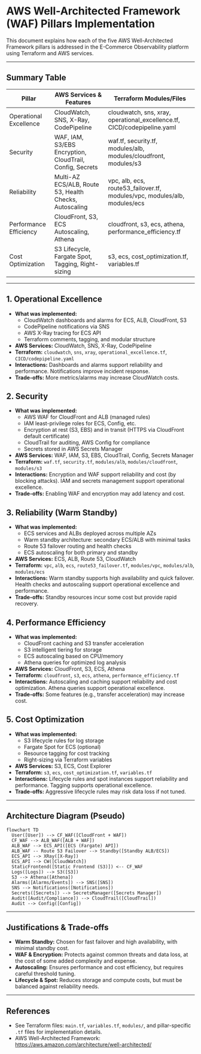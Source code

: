 # AWS Well-Architected Framework (WAF) Pillars Implementation

This document explains how each of the five AWS Well-Architected Framework pillars is addressed in the E-Commerce Observability platform using Terraform and AWS services.

---

## Summary Table

| Pillar                  | AWS Services & Features                                  | Terraform Modules/Files                |
|-------------------------|---------------------------------------------------------|----------------------------------------|
| Operational Excellence  | CloudWatch, SNS, X-Ray, CodePipeline                    | cloudwatch, sns, xray, operational_excellence.tf, CICD/codepipeline.yaml |
| Security                | WAF, IAM, S3/EBS Encryption, CloudTrail, Config, Secrets| waf.tf, security.tf, modules/alb, modules/cloudfront, modules/s3         |
| Reliability             | Multi-AZ ECS/ALB, Route 53, Health Checks, Autoscaling  | vpc, alb, ecs, route53_failover.tf, modules/vpc, modules/alb, modules/ecs|
| Performance Efficiency  | CloudFront, S3, ECS Autoscaling, Athena                 | cloudfront, s3, ecs, athena, performance_efficiency.tf                   |
| Cost Optimization       | S3 Lifecycle, Fargate Spot, Tagging, Right-sizing       | s3, ecs, cost_optimization.tf, variables.tf                              |

---

## 1. Operational Excellence
- **What was implemented:**
  - CloudWatch dashboards and alarms for ECS, ALB, CloudFront, S3
  - CodePipeline notifications via SNS
  - AWS X-Ray tracing for ECS API
  - Terraform comments, tagging, and modular structure
- **AWS Services:** CloudWatch, SNS, X-Ray, CodePipeline
- **Terraform:** `cloudwatch`, `sns`, `xray`, `operational_excellence.tf`, `CICD/codepipeline.yaml`
- **Interactions:** Dashboards and alarms support reliability and performance. Notifications improve incident response.
- **Trade-offs:** More metrics/alarms may increase CloudWatch costs.

## 2. Security
- **What was implemented:**
  - AWS WAF for CloudFront and ALB (managed rules)
  - IAM least-privilege roles for ECS, Config, etc.
  - Encryption at rest (S3, EBS) and in transit (HTTPS via CloudFront default certificate)
  - CloudTrail for auditing, AWS Config for compliance
  - Secrets stored in AWS Secrets Manager
- **AWS Services:** WAF, IAM, S3, EBS, CloudTrail, Config, Secrets Manager
- **Terraform:** `waf.tf`, `security.tf`, `modules/alb`, `modules/cloudfront`, `modules/s3`
- **Interactions:** Encryption and WAF support reliability and cost (by blocking attacks). IAM and secrets management support operational excellence.
- **Trade-offs:** Enabling WAF and encryption may add latency and cost.

## 3. Reliability (Warm Standby)
- **What was implemented:**
  - ECS services and ALBs deployed across multiple AZs
  - Warm standby architecture: secondary ECS/ALB with minimal tasks
  - Route 53 failover routing and health checks
  - ECS autoscaling for both primary and standby
- **AWS Services:** ECS, ALB, Route 53, CloudWatch
- **Terraform:** `vpc`, `alb`, `ecs`, `route53_failover.tf`, `modules/vpc`, `modules/alb`, `modules/ecs`
- **Interactions:** Warm standby supports high availability and quick failover. Health checks and autoscaling support operational excellence and performance.
- **Trade-offs:** Standby resources incur some cost but provide rapid recovery.

## 4. Performance Efficiency
- **What was implemented:**
  - CloudFront caching and S3 transfer acceleration
  - S3 intelligent tiering for storage
  - ECS autoscaling based on CPU/memory
  - Athena queries for optimized log analysis
- **AWS Services:** CloudFront, S3, ECS, Athena
- **Terraform:** `cloudfront`, `s3`, `ecs`, `athena`, `performance_efficiency.tf`
- **Interactions:** Autoscaling and caching support reliability and cost optimization. Athena queries support operational excellence.
- **Trade-offs:** Some features (e.g., transfer acceleration) may increase cost.

## 5. Cost Optimization
- **What was implemented:**
  - S3 lifecycle rules for log storage
  - Fargate Spot for ECS (optional)
  - Resource tagging for cost tracking
  - Right-sizing via Terraform variables
- **AWS Services:** S3, ECS, Cost Explorer
- **Terraform:** `s3`, `ecs`, `cost_optimization.tf`, `variables.tf`
- **Interactions:** Lifecycle rules and spot instances support reliability and performance. Tagging supports operational excellence.
- **Trade-offs:** Aggressive lifecycle rules may risk data loss if not tuned.

---

## Architecture Diagram (Pseudo)


```mermaid
flowchart TD
  User([User]) --> CF_WAF([CloudFront + WAF])
  CF_WAF --> ALB_WAF([ALB + WAF])
  ALB_WAF --> ECS_API([ECS (Fargate) API])
  ALB_WAF -- Route 53 Failover --> Standby([Standby ALB/ECS])
  ECS_API --> XRay([X-Ray])
  ECS_API --> CW([CloudWatch])
  StaticFrontend([Static Frontend (S3)]) <-- CF_WAF
  Logs([Logs]) --> S3([S3])
  S3 --> Athena([Athena])
  Alarms([Alarms/Events]) --> SNS([SNS])
  SNS --> Notifications([Notifications])
  Secrets([Secrets]) --> SecretsManager([Secrets Manager])
  Audit([Audit/Compliance]) --> CloudTrail([CloudTrail])
  Audit --> Config([Config])
```

---

## Justifications & Trade-offs
- **Warm Standby:** Chosen for fast failover and high availability, with minimal standby cost.
- **WAF & Encryption:** Protects against common threats and data loss, at the cost of some added complexity and expense.
- **Autoscaling:** Ensures performance and cost efficiency, but requires careful threshold tuning.
- **Lifecycle & Spot:** Reduces storage and compute costs, but must be balanced against reliability needs.

---

## References
- See Terraform files: `main.tf`, `variables.tf`, `modules/`, and pillar-specific `.tf` files for implementation details.
- AWS Well-Architected Framework: https://aws.amazon.com/architecture/well-architected/
